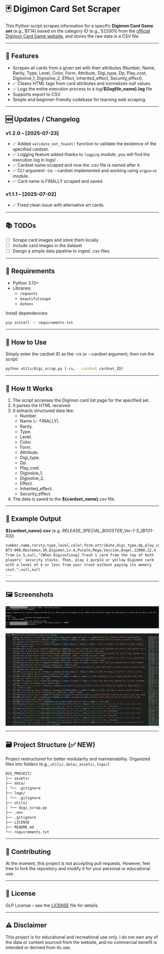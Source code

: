 
# 🃏 Digimon Card Set Scraper

This Python script scrapes information for a specific **Digimon Card Game set** (e.g., BT14) based on the category ID (e.g., 522001) from the [official Digimon Card Game website](https://world.digimoncard.com/), and stores the raw data in a CSV file.

---

## 📌 Features

- Scrapes all cards from a given set with their attributes (Number, Name, Rarity, Type, Level, Color, Form, Attribute, Digi_type, Dp, Play_cost, Digivolve_1, Digivolve_2, Effect, Inherited_effect, Security_effect).
- ✅ Cleans HTML tags from card attributes and normalizes null values.
- ✅ Logs the entire execution process to a log/**${logfile_name}.log** file
- Supports export to CSV.
- Simple and beginner-friendly codebase for learning web scraping.

---

## 🆕 Updates / Changelog

### v1.2.0 – [2025-07-23]
- ✅ Added `validate_not_found()` function to validate the existence of the specified cardset.
- ✅ Logging feature added thanks to `logging` module, you will find the execution log in logs/ .
- ✅ Cardset name scraped and now the .csv file is named after it.
- ✅ CLI argument -cs --cardset implemented and working using `argparse` module. 
- ✅ Card name is FINALLY scraped and saved.

### v1.1.1 – [2025-07-02]
- ✅ Fixed clean issue with alternative art cards.

---

## 📚 TODOs

- [ ] Scrape card images and store them locally
- [ ] Include card images in the dataset
- [ ] Design a simple data pipeline to ingest .csv files

---

## 🔧 Requirements

- Python 3.13+
- Libraries:
  - `requests`
  - `beautifulsoup4`
  - `dotenv`

Install dependencies:
```bash
pip install -r requirements.txt
```

---

## 🚀 How to Use

Simply enter the cardset ID as the -cs or --cardset argument, then run the script:
```bash
python utils/digi_scrap.py [-cs, --cardset cardset_ID]
```

---

## 🧠 How It Works

1. The script accesses the Digimon card list page for the specified set.
2. It parses the HTML received.
3. It extracts structured data like:
    - Number.
    - Name (✅ FINALLY).
    - Rarity.
    - Type.
    - Level.
    - Color.
    - Form.
    - Attribute.
    - Digi_type.
    - Dp.
    - Play_cost.
    - Digivolve_1.
    - Digivolve_2.
    - Effect.
    - Inherited_effect.
    - Security_effect.
4. The data is saved to the **${cardset_name}**.csv file.

---

## 📁 Example Output

**${cardset_name}.csv** (e.g. *RELEASE_SPECIAL_BOOSTER_Ver-1-5_[BT01-03]*)
```csv
number,name,rarity,type,level,color,form,attribute,digi_type,dp,play_cost,digivolve_1,digivolve_2,effect,inherited_effect,security_effect
BT3-090,Mastemon,SR,Digimon,Lv.6,Purple,Mega,Vaccine,Angel,12000,12,4 from Lv.5,null,"[When Digivolving] Trash 1 card from the top of both players' security stacks. Then, play 1 purple or yellow Digimon card with a level of 4 or less from your trash without paying its memory cost.",null,null
...
```

---

## 🖼️ Screenshots

![Console Output Screenshot](assets/console.jpg)

![Output File Screenshot](assets/digifile.jpg)

---

## 🗃️ Project Structure (✅ NEW)

Project restructured for better modularity and maintainability. Organized files into folders (e.g., `utils/`, `data/`, `assets/`, `logs/`) 
```
DCG_PROJECT/
├── assets/
├── data/
│ └── .gitignore
├── logs/
│ └── .gitignore
├── utils/
│ └── digi_scrap.py
├── .env
├── .gitignore
├── LICENSE
├── README.md
└── requirements.txt
```

---

## 🤝 Contributing

At the moment, this project is not accepting pull requests. However, feel free to fork the repository and modify it for your personal or educational use.

---

## 📄 License

GLP License – see the [LICENSE](LICENSE) file for details.

---

## ⚠️ Disclaimer

This project is for educational and recreational use only. I do not own any of the data or content sourced from the website, and no commercial benefit is intended or derived from its use.
